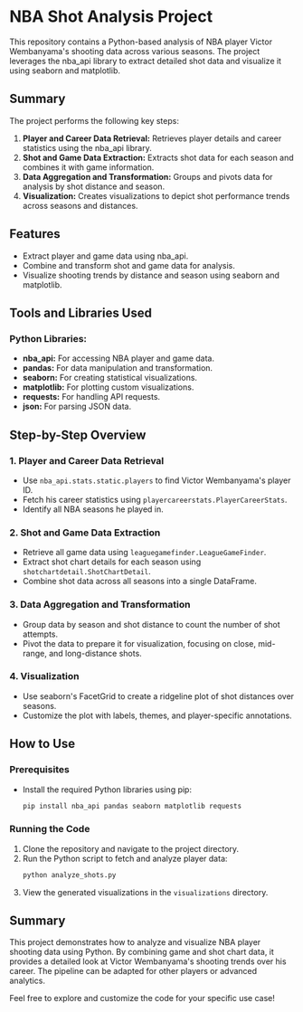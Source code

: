 # NBA Shot Analysis Project

This repository contains a Python-based analysis of NBA player Victor Wembanyama's shooting data across various seasons. The project leverages the nba_api library to extract detailed shot data and visualize it using seaborn and matplotlib.


## Summary
The project performs the following key steps:

1. **Player and Career Data Retrieval:** Retrieves player details and career statistics using the nba_api library.
2. **Shot and Game Data Extraction:** Extracts shot data for each season and combines it with game information.
3. **Data Aggregation and Transformation:** Groups and pivots data for analysis by shot distance and season.
4. **Visualization:** Creates visualizations to depict shot performance trends across seasons and distances.


## Features
- Extract player and game data using nba_api.
- Combine and transform shot and game data for analysis.
- Visualize shooting trends by distance and season using seaborn and matplotlib.


## Tools and Libraries Used

### Python Libraries:
- **nba_api:** For accessing NBA player and game data.
- **pandas:** For data manipulation and transformation.
- **seaborn:** For creating statistical visualizations.
- **matplotlib:** For plotting custom visualizations.
- **requests:** For handling API requests.
- **json:** For parsing JSON data.


## Step-by-Step Overview

### 1. Player and Career Data Retrieval
- Use `nba_api.stats.static.players` to find Victor Wembanyama's player ID.
- Fetch his career statistics using `playercareerstats.PlayerCareerStats`.
- Identify all NBA seasons he played in.

### 2. Shot and Game Data Extraction
- Retrieve all game data using `leaguegamefinder.LeagueGameFinder`.
- Extract shot chart details for each season using `shotchartdetail.ShotChartDetail`.
- Combine shot data across all seasons into a single DataFrame.

### 3. Data Aggregation and Transformation
- Group data by season and shot distance to count the number of shot attempts.
- Pivot the data to prepare it for visualization, focusing on close, mid-range, and long-distance shots.

### 4. Visualization
- Use seaborn's FacetGrid to create a ridgeline plot of shot distances over seasons.
- Customize the plot with labels, themes, and player-specific annotations.

## How to Use

### Prerequisites
- Install the required Python libraries using pip:
  ```bash
  pip install nba_api pandas seaborn matplotlib requests
  ```

### Running the Code
1. Clone the repository and navigate to the project directory.
2. Run the Python script to fetch and analyze player data:
   ```bash
   python analyze_shots.py
   ```
3. View the generated visualizations in the `visualizations` directory.


## Summary
This project demonstrates how to analyze and visualize NBA player shooting data using Python. By combining game and shot chart data, it provides a detailed look at Victor Wembanyama's shooting trends over his career. The pipeline can be adapted for other players or advanced analytics.

Feel free to explore and customize the code for your specific use case!

